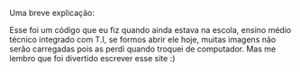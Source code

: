 Uma breve explicação:

Esse foi um código que eu fiz quando ainda estava na escola, ensino médio técnico integrado com T.I, se formos abrir ele hoje, muitas imagens não serão carregadas pois as perdi quando troquei de computador.
Mas me lembro que foi divertido escrever esse site :)
